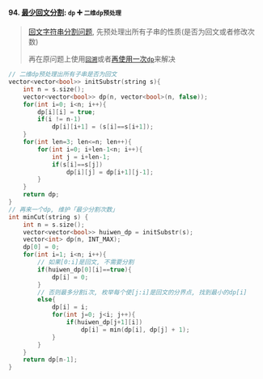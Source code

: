 #### 94. [最少回文分割](https://leetcode.cn/problems/omKAoA/): `dp` ➕ `二维dp预处理`

> [回文字符串分割问题](/markdown/%E4%B8%93%E9%A2%98%20-%20%E5%9B%9E%E6%96%87%E5%AD%97%E7%AC%A6%E4%B8%B2.md#2-%E5%88%86%E5%89%B2%E5%9B%9E%E6%96%87%E4%B8%B2), 先预处理出所有子串的性质(是否为回文或者修改次数)
> 
> 再在原问题上使用[`回溯`](/markdown/%E4%B8%93%E9%A2%98%20-%20%E5%9B%9E%E6%96%87%E5%AD%97%E7%AC%A6%E4%B8%B2.md#lc131-%E5%88%86%E5%89%B2%E5%9B%9E%E6%96%87%E4%B8%B2---%E6%96%B9%E6%A1%88%E6%95%B0-%E5%9B%9E%E6%BA%AF--%E4%BA%8C%E7%BB%B4dp%E9%A2%84%E5%A4%84%E7%90%86)或者[再使用一次`dp`](/markdown/%E4%B8%93%E9%A2%98%20-%20%E5%9B%9E%E6%96%87%E5%AD%97%E7%AC%A6%E4%B8%B2.md#132-%E5%88%86%E5%89%B2%E5%AD%97%E7%AC%A6%E4%B8%B2ii----dp--%E4%BA%8C%E7%BB%B4dp%E9%A2%84%E5%A4%84%E7%90%86)来解决

```CPP
// 二维dp预处理出所有子串是否为回文
vector<vector<bool>> initSubstr(string s){
    int n = s.size();
    vector<vector<bool>> dp(n, vector<bool>(n, false));
    for(int i=0; i<n; i++){
        dp[i][i] = true;
        if(i != n-1)
            dp[i][i+1] = (s[i]==s[i+1]);
    }
    for(int len=3; len<=n; len++){
        for(int i=0; i+len-1<n; i++){
            int j = i+len-1;
            if(s[i]==s[j])
                dp[i][j] = dp[i+1][j-1];
        }
    }
    return dp;
}
// 再来一个dp, 维护「最少分割次数」
int minCut(string s) {
    int n = s.size();
    vector<vector<bool>> huiwen_dp = initSubstr(s);
    vector<int> dp(n, INT_MAX);
    dp[0] = 0;
    for(int i=1; i<n; i++){
        // 如果[0:i]是回文, 不需要分割
        if(huiwen_dp[0][i]==true){
            dp[i] = 0;
        }
        // 否则最多分割i次, 枚举每个使[j:i]是回文的分界点, 找到最小的dp[i]
        else{
            dp[i] = i;
            for(int j=0; j<i; j++){
                if(huiwen_dp[j+1][i])
                    dp[i] = min(dp[i], dp[j] + 1);
            }
        }
    }
    return dp[n-1];
}
```